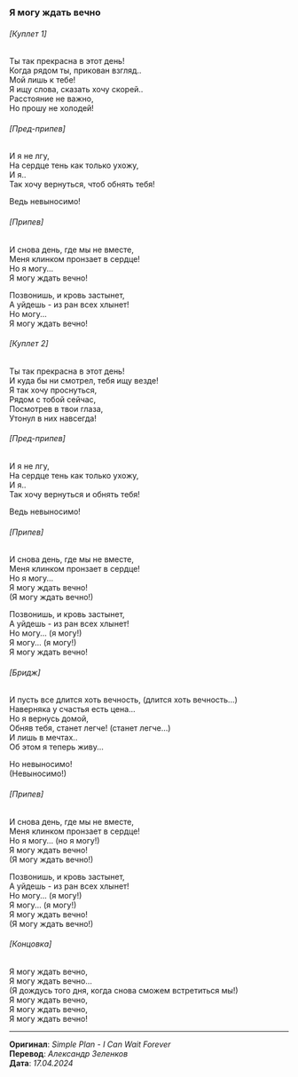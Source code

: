 ### Я могу ждать вечно

###### [Куплет 1]

Ты так прекрасна в этот день! \
Когда рядом ты, прикован взгляд.. \
Мой лишь к тебе! \
Я ищу слова, сказать хочу скорей.. \
Расстояние не важно, \
Но прошу не холодей!

###### [Пред-припев]

И я не лгу, \
На сердце тень как только ухожу, \
И я.. \
Так хочу вернуться, чтоб обнять тебя!

Ведь невыносимо!

###### [Припев]

И снова день, где мы не вместе, \
Меня клинком пронзает в сердце! \
Но я могу... \
Я могу ждать вечно!

Позвонишь, и кровь застынет, \
А уйдешь - из ран всех хлынет! \
Но могу... \
Я могу ждать вечно!

###### [Куплет 2]

Ты так прекрасна в этот день! \
И куда бы ни смотрел, тебя ищу везде! \
Я так хочу проснуться, \
Рядом с тобой сейчас, \
Посмотрев в твои глаза, \
Утонул в них навсегда!

###### [Пред-припев]

И я не лгу, \
На сердце тень как только ухожу, \
И я.. \
Так хочу вернуться и обнять тебя!

Ведь невыносимо!

###### [Припев]

И снова день, где мы не вместе, \
Меня клинком пронзает в сердце! \
Но я могу... \
Я могу ждать вечно! \
(Я могу ждать вечно!)

Позвонишь, и кровь застынет, \
А уйдешь - из ран всех хлынет! \
Но могу... (я могу!) \
Я могу... (я могу!) \
Я могу ждать вечно!

###### [Бридж]

И пусть все длится хоть вечность, (длится хоть вечность...) \
Наверняка у счастья есть цена... \
Но я вернусь домой, \
Обняв тебя, станет легче! (станет легче...) \
И лишь в мечтах.. \
Об этом я теперь живу...

Но невыносимо! \
(Невыносимо!)

###### [Припев]

И снова день, где мы не вместе, \
Меня клинком пронзает в сердце! \
Но я могу... (но я могу!) \
Я могу ждать вечно! \
(Я могу ждать вечно!)

Позвонишь, и кровь застынет, \
А уйдешь - из ран всех хлынет! \
Но могу... (я могу!) \
Я могу... (я могу!) \
Я могу ждать вечно! \
(Я могу ждать вечно!)

###### [Концовка]

Я могу ждать вечно, \
Я могу ждать вечно... \
(Я дождусь того дня, когда снова сможем встретиться мы!) \
Я могу ждать вечно, \
Я могу ждать вечно, \
Я могу ждать вечно!

---

**Оригинал**: _Simple Plan - I Can Wait Forever_ \
**Перевод**: _Александр Зеленков_ \
**Дата**: _17.04.2024_
